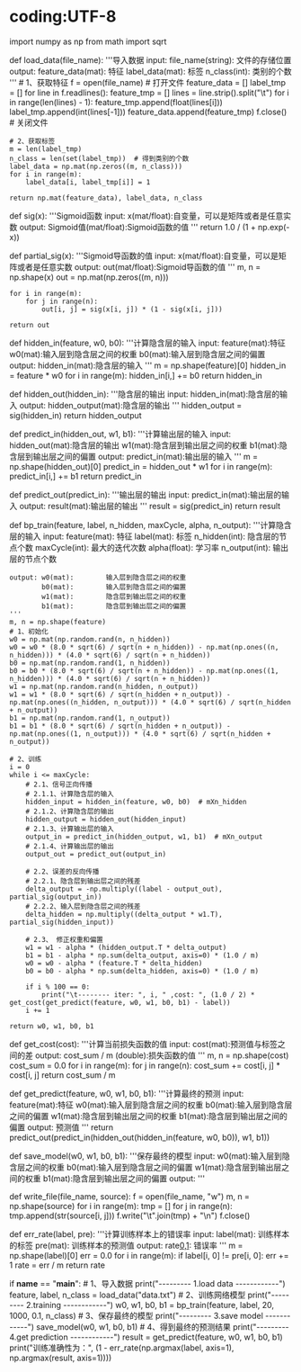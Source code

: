 # coding:UTF-8
import numpy as np
from math import sqrt

def load_data(file_name):
    '''导入数据
    input:  file_name(string):  文件的存储位置
    output: feature_data(mat):  特征
            label_data(mat):    标签
            n_class(int):       类别的个数
    '''
    # 1、获取特征
    f = open(file_name)  # 打开文件
    feature_data = []
    label_tmp = []
    for line in f.readlines():
        feature_tmp = []
        lines = line.strip().split("\t")
        for i in range(len(lines) - 1):
            feature_tmp.append(float(lines[i]))
        label_tmp.append(int(lines[-1]))
    feature_data.append(feature_tmp)
    f.close()  # 关闭文件

    # 2、获取标签
    m = len(label_tmp)
    n_class = len(set(label_tmp))  # 得到类别的个数
    label_data = np.mat(np.zeros((m, n_class)))
    for i in range(m):
        label_data[i, label_tmp[i]] = 1
        
    return np.mat(feature_data), label_data, n_class

def sig(x):
    '''Sigmoid函数
    input:  x(mat/float):自变量，可以是矩阵或者是任意实数
    output: Sigmoid值(mat/float):Sigmoid函数的值
    '''
    return 1.0 / (1 + np.exp(-x))

def partial_sig(x):
    '''Sigmoid导函数的值
    input:  x(mat/float):自变量，可以是矩阵或者是任意实数
    output: out(mat/float):Sigmoid导函数的值
    '''
    m, n = np.shape(x)
    out = np.mat(np.zeros((m, n)))

    for i in range(m):
        for j in range(n):
            out[i, j] = sig(x[i, j]) * (1 - sig(x[i, j]))

    return out

def hidden_in(feature, w0, b0):
    '''计算隐含层的输入
    input:  feature(mat):特征
    w0(mat):输入层到隐含层之间的权重
    b0(mat):输入层到隐含层之间的偏置
    output: hidden_in(mat):隐含层的输入
    '''
    m = np.shape(feature)[0]
    hidden_in = feature * w0
    for i in range(m):
        hidden_in[i,] += b0
    return hidden_in

def hidden_out(hidden_in):
    '''隐含层的输出
    input:  hidden_in(mat):隐含层的输入
    output: hidden_output(mat):隐含层的输出
    '''
    hidden_output = sig(hidden_in)
    return hidden_output

def predict_in(hidden_out, w1, b1):
    '''计算输出层的输入
    input:  hidden_out(mat):隐含层的输出
    w1(mat):隐含层到输出层之间的权重
    b1(mat):隐含层到输出层之间的偏置
    output: predict_in(mat):输出层的输入
    '''
    m = np.shape(hidden_out)[0]
    predict_in = hidden_out * w1
    for i in range(m):
        predict_in[i,] += b1
    return predict_in

def predict_out(predict_in):
    '''输出层的输出
    input:  predict_in(mat):输出层的输入
    output: result(mat):输出层的输出
    '''
    result = sig(predict_in)
    return result

def bp_train(feature, label, n_hidden, maxCycle, alpha, n_output):
    '''计算隐含层的输入
    input:  feature(mat):   特征
            label(mat):     标签
            n_hidden(int):  隐含层的节点个数
            maxCycle(int):  最大的迭代次数
            alpha(float):   学习率
            n_output(int):  输出层的节点个数
    
    output: w0(mat):        输入层到隐含层之间的权重
            b0(mat):        输入层到隐含层之间的偏置
            w1(mat):        隐含层到输出层之间的权重
            b1(mat):        隐含层到输出层之间的偏置
    '''
    m, n = np.shape(feature)
    # 1、初始化
    w0 = np.mat(np.random.rand(n, n_hidden))
    w0 = w0 * (8.0 * sqrt(6) / sqrt(n + n_hidden)) - np.mat(np.ones((n, n_hidden))) * (4.0 * sqrt(6) / sqrt(n + n_hidden))
    b0 = np.mat(np.random.rand(1, n_hidden))
    b0 = b0 * (8.0 * sqrt(6) / sqrt(n + n_hidden)) - np.mat(np.ones((1, n_hidden))) * (4.0 * sqrt(6) / sqrt(n + n_hidden))
    w1 = np.mat(np.random.rand(n_hidden, n_output))
    w1 = w1 * (8.0 * sqrt(6) / sqrt(n_hidden + n_output)) - np.mat(np.ones((n_hidden, n_output))) * (4.0 * sqrt(6) / sqrt(n_hidden + n_output))
    b1 = np.mat(np.random.rand(1, n_output))
    b1 = b1 * (8.0 * sqrt(6) / sqrt(n_hidden + n_output)) - np.mat(np.ones((1, n_output))) * (4.0 * sqrt(6) / sqrt(n_hidden + n_output))
    
    # 2、训练
    i = 0
    while i <= maxCycle:
        # 2.1、信号正向传播
        # 2.1.1、计算隐含层的输入
        hidden_input = hidden_in(feature, w0, b0)  # mXn_hidden
        # 2.1.2、计算隐含层的输出
        hidden_output = hidden_out(hidden_input)
        # 2.1.3、计算输出层的输入
        output_in = predict_in(hidden_output, w1, b1)  # mXn_output
        # 2.1.4、计算输出层的输出
        output_out = predict_out(output_in)

        # 2.2、误差的反向传播
        # 2.2.1、隐含层到输出层之间的残差
        delta_output = -np.multiply((label - output_out), partial_sig(output_in))
        # 2.2.2、输入层到隐含层之间的残差
        delta_hidden = np.multiply((delta_output * w1.T), partial_sig(hidden_input))

        # 2.3、 修正权重和偏置
        w1 = w1 - alpha * (hidden_output.T * delta_output)
        b1 = b1 - alpha * np.sum(delta_output, axis=0) * (1.0 / m)
        w0 = w0 - alpha * (feature.T * delta_hidden)
        b0 = b0 - alpha * np.sum(delta_hidden, axis=0) * (1.0 / m)

        if i % 100 == 0:
            print("\t-------- iter: ", i, " ,cost: ", (1.0 / 2) * get_cost(get_predict(feature, w0, w1, b0, b1) - label))
        i += 1

    return w0, w1, b0, b1

def get_cost(cost):
    '''计算当前损失函数的值
    input:  cost(mat):预测值与标签之间的差
    output: cost_sum / m (double):损失函数的值
    '''
    m, n = np.shape(cost)
    cost_sum = 0.0
    for i in range(m):
        for j in range(n):
            cost_sum += cost[i, j] * cost[i, j]
    return cost_sum / m

def get_predict(feature, w0, w1, b0, b1):
    '''计算最终的预测
    input:  feature(mat):特征
    w0(mat):输入层到隐含层之间的权重
    b0(mat):输入层到隐含层之间的偏置
    w1(mat):隐含层到输出层之间的权重
    b1(mat):隐含层到输出层之间的偏置
    output: 预测值
    '''
    return predict_out(predict_in(hidden_out(hidden_in(feature, w0, b0)), w1, b1))

def save_model(w0, w1, b0, b1):
    '''保存最终的模型
    input:  w0(mat):输入层到隐含层之间的权重
    b0(mat):输入层到隐含层之间的偏置
    w1(mat):隐含层到输出层之间的权重
    b1(mat):隐含层到输出层之间的偏置
    output:
    '''

def write_file(file_name, source):
    f = open(file_name, "w")
    m, n = np.shape(source)
    for i in range(m):
        tmp = []
        for j in range(n):
            tmp.append(str(source[i, j]))
    f.write("\t".join(tmp) + "\n")
    f.close()

def err_rate(label, pre):
    '''计算训练样本上的错误率
    input:  label(mat):         训练样本的标签
            pre(mat):           训练样本的预测值
    output: rate[0,1](float):   错误率
    '''
    m = np.shape(label)[0]
    err = 0.0
    for i in range(m):
        if label[i, 0] != pre[i, 0]:
            err += 1
    rate = err / m
    return rate

if __name__ == "__main__":
    # 1、导入数据
    print("--------- 1.load data ------------")
    feature, label, n_class = load_data("data.txt")
    # 2、训练网络模型
    print("--------- 2.training ------------")
    w0, w1, b0, b1 = bp_train(feature, label, 20, 1000, 0.1, n_class)
    # 3、保存最终的模型
    print("--------- 3.save model ------------")
    save_model(w0, w1, b0, b1)
    # 4、得到最终的预测结果
    print("--------- 4.get prediction ------------")
    result = get_predict(feature, w0, w1, b0, b1)
    print("训练准确性为：", (1 - err_rate(np.argmax(label, axis=1), np.argmax(result, axis=1))))
